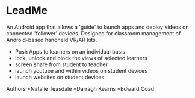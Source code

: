 # LeadMe

An Android app that allows a 'guide' to launch apps and deploy videos on connected 'follower' devices. Designed for classroom management of Android-based handheld VR/AR kits.
* Push Apps to learners on an individual basis
* lock, unlock and block the views of selected learners
* screen share from student to teacher
* launch youtube and within videos on student devices
* launch websites on student devices






Authors
*Natalie Teasdale
*Darragh Kearns
*Edward Coad
